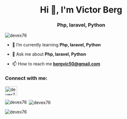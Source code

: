 <h1 align="center">Hi 👋, I'm Victor Berg</h1>
<h3 align="center">Php, laravel, Python</h3>

<p align="left"> <img src="https://komarev.com/ghpvc/?username=devex76&label=Profile%20views&color=0e75b6&style=flat" alt="devex76" /> </p>

- 🌱 I’m currently learning **Php, laravel, Python**

- 💬 Ask me about **Php, laravel, Python**

- 📫 How to reach me **bergvic50@gmail.com**

<h3 align="left">Connect with me:</h3>
<p align="left">
<a href="https://dev.to/devex76" target="blank"><img align="center" src="https://raw.githubusercontent.com/rahuldkjain/github-profile-readme-generator/master/src/images/icons/Social/devto.svg" alt="devex76" height="30" width="40" /></a>
</p>

<p><img align="left" src="https://github-readme-stats.vercel.app/api/top-langs?username=devex76&show_icons=true&locale=en&layout=compact" alt="devex76" /></p>

<p>&nbsp;<img align="center" src="https://github-readme-stats.vercel.app/api?username=devex76&show_icons=true&locale=en" alt="devex76" /></p>

<p><img align="center" src="https://github-readme-streak-stats.herokuapp.com/?user=devex76&" alt="devex76" /></p>
